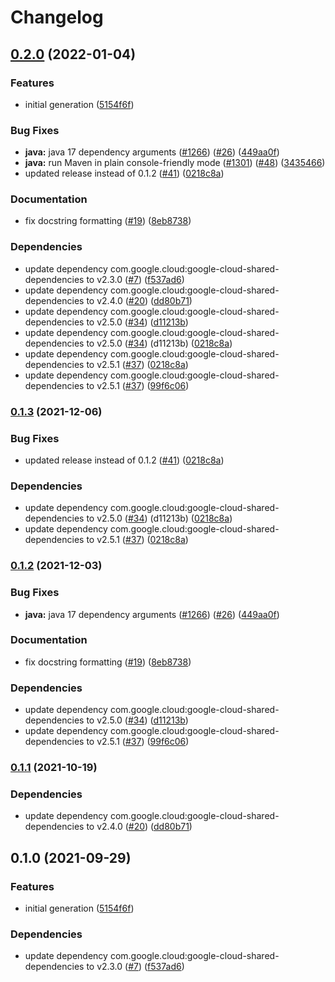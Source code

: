# Changelog

## [0.2.0](https://github.com/googleapis/java-deploy/compare/java-deploy-v0.1.3...java-deploy-v0.2.0) (2022-01-04)


### Features

* initial generation ([5154f6f](https://github.com/googleapis/java-deploy/commit/5154f6f0dcbee23db2d429f9ed6296b971cd8f5e))


### Bug Fixes

* **java:** java 17 dependency arguments ([#1266](https://github.com/googleapis/java-deploy/issues/1266)) ([#26](https://github.com/googleapis/java-deploy/issues/26)) ([449aa0f](https://github.com/googleapis/java-deploy/commit/449aa0f497308d7eed094232d03322e604f39047))
* **java:** run Maven in plain console-friendly mode ([#1301](https://github.com/googleapis/java-deploy/issues/1301)) ([#48](https://github.com/googleapis/java-deploy/issues/48)) ([3435466](https://github.com/googleapis/java-deploy/commit/34354669e29091230e7587efbd0fd17e75d22549))
* updated release instead of 0.1.2 ([#41](https://github.com/googleapis/java-deploy/issues/41)) ([0218c8a](https://github.com/googleapis/java-deploy/commit/0218c8a95b97ae48e7c03030ffce73ed4703583a))


### Documentation

* fix docstring formatting ([#19](https://github.com/googleapis/java-deploy/issues/19)) ([8eb8738](https://github.com/googleapis/java-deploy/commit/8eb87381f2147ce14f7cb07ee913f21b9612cd0f))


### Dependencies

* update dependency com.google.cloud:google-cloud-shared-dependencies to v2.3.0 ([#7](https://github.com/googleapis/java-deploy/issues/7)) ([f537ad6](https://github.com/googleapis/java-deploy/commit/f537ad605d62a55096f3c1d64c9dce901ebd88d2))
* update dependency com.google.cloud:google-cloud-shared-dependencies to v2.4.0 ([#20](https://github.com/googleapis/java-deploy/issues/20)) ([dd80b71](https://github.com/googleapis/java-deploy/commit/dd80b7110d0aa7d13e88c0dbefeb1000949e6b5b))
* update dependency com.google.cloud:google-cloud-shared-dependencies to v2.5.0 ([#34](https://github.com/googleapis/java-deploy/issues/34)) ([d11213b](https://github.com/googleapis/java-deploy/commit/d11213b3b1b3e7fcd6280195382f6ca58829f49d))
* update dependency com.google.cloud:google-cloud-shared-dependencies to v2.5.0 ([#34](https://github.com/googleapis/java-deploy/issues/34)) (d11213b) ([0218c8a](https://github.com/googleapis/java-deploy/commit/0218c8a95b97ae48e7c03030ffce73ed4703583a))
* update dependency com.google.cloud:google-cloud-shared-dependencies to v2.5.1 ([#37](https://github.com/googleapis/java-deploy/issues/37)) ([0218c8a](https://github.com/googleapis/java-deploy/commit/0218c8a95b97ae48e7c03030ffce73ed4703583a))
* update dependency com.google.cloud:google-cloud-shared-dependencies to v2.5.1 ([#37](https://github.com/googleapis/java-deploy/issues/37)) ([99f6c06](https://github.com/googleapis/java-deploy/commit/99f6c060d924e768816e6998146f83dbc619b162))

### [0.1.3](https://www.github.com/googleapis/java-deploy/compare/v0.1.2...v0.1.3) (2021-12-06)


### Bug Fixes

* updated release instead of 0.1.2 ([#41](https://www.github.com/googleapis/java-deploy/issues/41)) ([0218c8a](https://www.github.com/googleapis/java-deploy/commit/0218c8a95b97ae48e7c03030ffce73ed4703583a))


### Dependencies

* update dependency com.google.cloud:google-cloud-shared-dependencies to v2.5.0 ([#34](https://www.github.com/googleapis/java-deploy/issues/34)) (d11213b) ([0218c8a](https://www.github.com/googleapis/java-deploy/commit/0218c8a95b97ae48e7c03030ffce73ed4703583a))
* update dependency com.google.cloud:google-cloud-shared-dependencies to v2.5.1 ([#37](https://www.github.com/googleapis/java-deploy/issues/37)) ([0218c8a](https://www.github.com/googleapis/java-deploy/commit/0218c8a95b97ae48e7c03030ffce73ed4703583a))

### [0.1.2](https://www.github.com/googleapis/java-deploy/compare/v0.1.1...v0.1.2) (2021-12-03)


### Bug Fixes

* **java:** java 17 dependency arguments ([#1266](https://www.github.com/googleapis/java-deploy/issues/1266)) ([#26](https://www.github.com/googleapis/java-deploy/issues/26)) ([449aa0f](https://www.github.com/googleapis/java-deploy/commit/449aa0f497308d7eed094232d03322e604f39047))


### Documentation

* fix docstring formatting ([#19](https://www.github.com/googleapis/java-deploy/issues/19)) ([8eb8738](https://www.github.com/googleapis/java-deploy/commit/8eb87381f2147ce14f7cb07ee913f21b9612cd0f))


### Dependencies

* update dependency com.google.cloud:google-cloud-shared-dependencies to v2.5.0 ([#34](https://www.github.com/googleapis/java-deploy/issues/34)) ([d11213b](https://www.github.com/googleapis/java-deploy/commit/d11213b3b1b3e7fcd6280195382f6ca58829f49d))
* update dependency com.google.cloud:google-cloud-shared-dependencies to v2.5.1 ([#37](https://www.github.com/googleapis/java-deploy/issues/37)) ([99f6c06](https://www.github.com/googleapis/java-deploy/commit/99f6c060d924e768816e6998146f83dbc619b162))

### [0.1.1](https://www.github.com/googleapis/java-deploy/compare/v0.1.0...v0.1.1) (2021-10-19)


### Dependencies

* update dependency com.google.cloud:google-cloud-shared-dependencies to v2.4.0 ([#20](https://www.github.com/googleapis/java-deploy/issues/20)) ([dd80b71](https://www.github.com/googleapis/java-deploy/commit/dd80b7110d0aa7d13e88c0dbefeb1000949e6b5b))

## 0.1.0 (2021-09-29)


### Features

* initial generation ([5154f6f](https://www.github.com/googleapis/java-deploy/commit/5154f6f0dcbee23db2d429f9ed6296b971cd8f5e))


### Dependencies

* update dependency com.google.cloud:google-cloud-shared-dependencies to v2.3.0 ([#7](https://www.github.com/googleapis/java-deploy/issues/7)) ([f537ad6](https://www.github.com/googleapis/java-deploy/commit/f537ad605d62a55096f3c1d64c9dce901ebd88d2))
